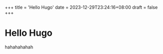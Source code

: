 +++
title = 'Hello Hugo'
date = 2023-12-29T23:24:16+08:00
draft = false
+++

# Hello Hugo

hahahahahah
